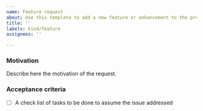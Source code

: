 ```yaml
---
name: Feature request
about: Use this template to add a new feature or enhancement to the project
title: ''
labels: kind/feature
assignees: ''

---
```


### Motivation

Describe here the motivation of the request.

### Acceptance criteria

- [ ] A check list of tasks to be done to assume the issue addressed
